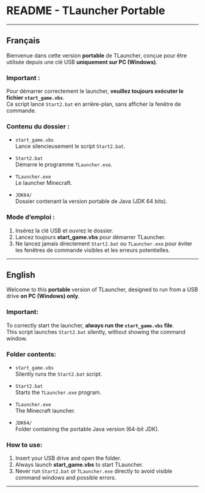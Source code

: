 # README - TLauncher Portable

---

## Français

Bienvenue dans cette version **portable** de TLauncher, conçue pour être utilisée depuis une clé USB **uniquement sur PC (Windows)**.

### Important :  
Pour démarrer correctement le launcher, **veuillez toujours exécuter le fichier `start_game.vbs`**.  
Ce script lance `Start2.bat` en arrière-plan, sans afficher la fenêtre de commande.

### Contenu du dossier :

- `start_game.vbs`  
  Lance silencieusement le script `Start2.bat`.

- `Start2.bat`  
  Démarre le programme `TLauncher.exe`.

- `TLauncher.exe`  
  Le launcher Minecraft.

- `JDK64/`  
  Dossier contenant la version portable de Java (JDK 64 bits).

### Mode d’emploi :

1. Insérez la clé USB et ouvrez le dossier.
2. Lancez toujours **start_game.vbs** pour démarrer TLauncher.
3. Ne lancez jamais directement `Start2.bat` ou `TLauncher.exe` pour éviter les fenêtres de commande visibles et les erreurs potentielles.

---

## English

Welcome to this **portable** version of TLauncher, designed to run from a USB drive **on PC (Windows) only**.

### Important:  
To correctly start the launcher, **always run the `start_game.vbs` file**.  
This script launches `Start2.bat` silently, without showing the command window.

### Folder contents:

- `start_game.vbs`  
  Silently runs the `Start2.bat` script.

- `Start2.bat`  
  Starts the `TLauncher.exe` program.

- `TLauncher.exe`  
  The Minecraft launcher.

- `JDK64/`  
  Folder containing the portable Java version (64-bit JDK).

### How to use:

1. Insert your USB drive and open the folder.
2. Always launch **start_game.vbs** to start TLauncher.
3. Never run `Start2.bat` or `TLauncher.exe` directly to avoid visible command windows and possible errors.

---
